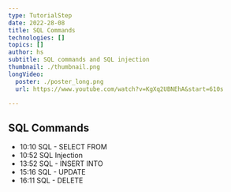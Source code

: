 ```yaml
---
type: TutorialStep
date: 2022-28-08
title: SQL Commands
technologies: []
topics: []
author: hs
subtitle: SQL commands and SQL injection
thumbnail: ./thumbnail.png
longVideo:
  poster: ./poster_long.png
  url: https://www.youtube.com/watch?v=KgXq2UBNEhA&start=610s

---
```


## SQL Commands

- 10:10 SQL - SELECT FROM
- 10:52 SQL Injection
- 13:52 SQL - INSERT INTO
- 15:16 SQL - UPDATE
- 16:11 SQL - DELETE